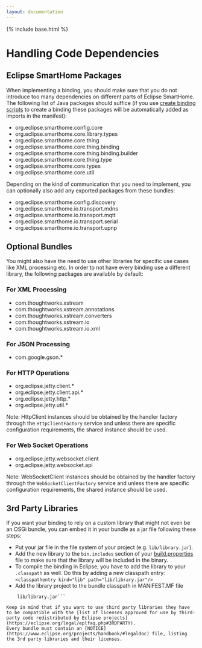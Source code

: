 ```yaml
---
layout: documentation
---
```


{% include base.html %}

# Handling Code Dependencies

## Eclipse SmartHome Packages

When implementing a binding, you should make sure that you do not introduce too many dependencies on different parts of Eclipse SmartHome. The following list of Java packages should suffice (if you use [create binding scripts](https://github.com/eclipse/smarthome/tree/master/extensions/binding) to create a binding these packages will be automatically added as imports in the manifest):  

 - org.eclipse.smarthome.config.core  
 - org.eclipse.smarthome.core.library.types  
 - org.eclipse.smarthome.core.thing  
 - org.eclipse.smarthome.core.thing.binding  
 - org.eclipse.smarthome.core.thing.binding.builder  
 - org.eclipse.smarthome.core.thing.type  
 - org.eclipse.smarthome.core.types  
 - org.eclipse.smarthome.core.util  
 
Depending on the kind of communication that you need to implement, you can optionally also add any exported packages from these bundles:

 - org.eclipse.smarthome.config.discovery
 - org.eclipse.smarthome.io.transport.mdns
 - org.eclipse.smarthome.io.transport.mqtt
 - org.eclipse.smarthome.io.transport.serial
 - org.eclipse.smarthome.io.transport.upnp
 
## Optional Bundles

You might also have the need to use other libraries for specific use cases like XML processing etc. In order to not have every binding use a different library, the following packages are available by default: 

### For XML Processing  
 - com.thoughtworks.xstream  
 - com.thoughtworks.xstream.annotations  
 - com.thoughtworks.xstream.converters  
 - com.thoughtworks.xstream.io  
 - com.thoughtworks.xstream.io.xml  

### For JSON Processing  
 - com.google.gson.*  
 
### For HTTP Operations  
 - org.eclipse.jetty.client.*  
 - org.eclipse.jetty.client.api.*  
 - org.eclipse.jetty.http.*  
 - org.eclipse.jetty.util.*  
 
Note: HttpClient instances should be obtained by the handler factory through the `HttpClientFactory` service and unless there are specific configuration requirements, the shared instance should be used.
 
### For Web Socket Operations  
 - org.eclipse.jetty.websocket.client  
 - org.eclipse.jetty.websocket.api
 
Note: WebSocketClient instances should be obtained by the handler factory through the `WebSocketClientFactory` service and unless there are specific configuration requirements, the shared instance should be used.

## 3rd Party Libraries

If you want your binding to rely on a custom library that might not even be an OSGi bundle, you can embed it in your bundle as a jar file following these steps: 

 - Put your jar file in the file system of your project (e.g. ```lib/library.jar```).
 - Add the new library to the ```bin.includes``` section of your [build.properties](http://help.eclipse.org/luna/index.jsp?topic=/org.eclipse.pde.doc.user/reference/pde_feature_generating_build.htm) file 
 to make sure that the library will be included in the binary.
 - To compile the binding in Eclipse, you have to add the library to your ```.classpath``` as well. Do this by adding a new classpath entry:
 `<classpathentry kind="lib" path="lib/library.jar"/>` 
 - Add the library project to the bundle classpath in MANIFEST.MF file  
  ```Bundle-ClassPath: .,
      lib/library.jar```
	  
Keep in mind that if you want to use third party libraries they have to be compatible with the [list of licenses approved for use by third-party code redistributed by Eclipse projects](https://eclipse.org/legal/eplfaq.php#3RDPARTY).  
Every bundle must contain an [NOTICE](https://www.eclipse.org/projects/handbook/#legaldoc) file, listing the 3rd party libraries and their licenses.
